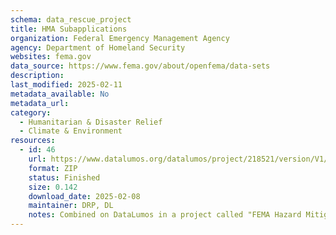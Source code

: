 ```yaml
---
schema: data_rescue_project 
title: HMA Subapplications
organization: Federal Emergency Management Agency
agency: Department of Homeland Security
websites: fema.gov
data_source: https://www.fema.gov/about/openfema/data-sets
description: 
last_modified: 2025-02-11
metadata_available: No
metadata_url: 
category:
  - Humanitarian & Disaster Relief 
  - Climate & Environment 
resources:
  - id: 46
    url: https://www.datalumos.org/datalumos/project/218521/version/V1/view
    format: ZIP
    status: Finished
    size: 0.142
    download_date: 2025-02-08
    maintainer: DRP, DL
    notes: Combined on DataLumos in a project called "FEMA Hazard Mitigation Assistance Data"
---
```

